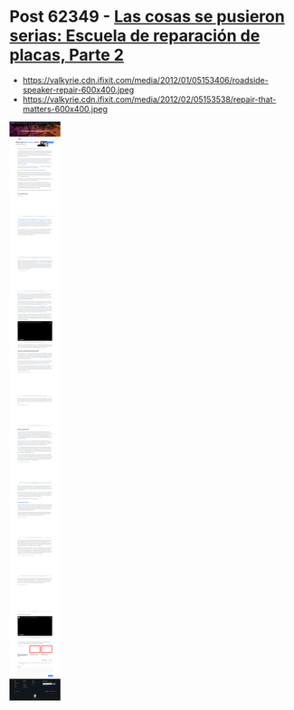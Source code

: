 # Post 62349 - [Las cosas se pusieron serias: Escuela de reparación de placas, Parte 2](https://www.ifixit.com/News/62349/las-cosas-se-pusieron-serias-escuela-de-reparacion-de-placas-parte-2)

- https://valkyrie.cdn.ifixit.com/media/2012/01/05153406/roadside-speaker-repair-600x400.jpeg
- https://valkyrie.cdn.ifixit.com/media/2012/02/05153538/repair-that-matters-600x400.jpeg

![screencap](screenshots/bfd6e39d-2e86-440d-8d0b-b4dbe22c7765.png)
